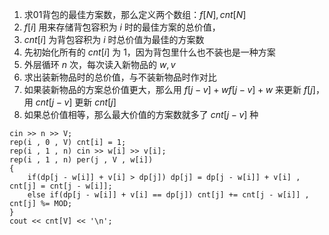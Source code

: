 1. 求01背包的最佳方案数，那么定义两个数组：$f[N],cnt[N]$
2. $f[i]$ 用来存储背包容积为 $i$ 时的最佳方案的总价值，
3. $cnt[i]$ 为背包容积为 $i$ 时总价值为最佳的方案数
4. 先初始化所有的 $cnt[i]$ 为 $1$，因为背包里什么也不装也是一种方案
5. 外层循环 $n$ 次，每次读入新物品的 $w,v$
6. 求出装新物品时的总价值，与不装新物品时作对比
7. 如果装新物品的方案总价值更大，那么用 $f[j−v]+wf[j−v]+w$ 来更新 $f[j]$，用 $cnt[j−v]$ 更新 $cnt[j]$
8. 如果总价值相等，那么最大价值的方案数就多了 $cnt[j−v]$ 种

```text
cin >> n >> V;
rep(i , 0 , V) cnt[i] = 1;
rep(i , 1 , n) cin >> w[i] >> v[i];
rep(i , 1 , n) per(j , V , w[i])
{
	if(dp[j - w[i]] + v[i] > dp[j]) dp[j] = dp[j - w[i]] + v[i] , cnt[j] = cnt[j - w[i]];
	else if(dp[j - w[i]] + v[i] == dp[j]) cnt[j] += cnt[j - w[i]] , cnt[j] %= MOD;
}
cout << cnt[V] << '\n';
```

